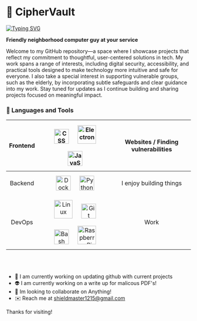 # 🚴 CipherVault

[![Typing SVG](https://readme-typing-svg.demolab.com/?lines=Thanks+For+Stopping+By;Have+a+Look+Around)](https://git.io/typing-svg)

**Friendly neighborhood computer guy at your service**

Welcome to my GitHub repository—a space where I showcase projects that reflect my commitment to thoughtful, user-centered solutions in tech. 
My work spans a range of interests, 
including digital security, accessibility, 
and practical tools designed to make technology 
more intuitive and safe for everyone. 
I also take a special interest in supporting vulnerable groups, 
such as the elderly, by incorporating subtle safeguards and clear guidance into my work. Stay tuned for 
updates as I continue building and sharing projects focused on meaningful impact.

### 🧰 Languages and Tools
<!--
Empowering all in cybersecurity
-->  

| Frontend | <img style="margin: 10px" src="https://cdn.jsdelivr.net/gh/devicons/devicon/icons/css3/css3-plain.svg" alt="CSS" height="40" /> <img style="margin: 10px" src="https://profilinator.rishav.dev/skills-assets/electron-original.svg" alt="Electron" height="50" /> <img style="margin: 10px" src="https://profilinator.rishav.dev/skills-assets/javascript-original.svg" alt="JavaScript" height="40" /> | Websites / Finding vulnerabilities 
| :---: | :---: | :---: | 
| Backend | <img style="margin: 10px" src="https://profilinator.rishav.dev/skills-assets/docker-original-wordmark.svg" alt="Docker" height="40" /> <img style="margin: 10px" src="https://profilinator.rishav.dev/skills-assets/python-original.svg" alt="Python" height="40" /> | I enjoy building things |
| DevOps |  <img style="margin: 10px" src="https://profilinator.rishav.dev/skills-assets/linux-original.svg" alt="Linux" height="50" /> <img style="margin: 10px" src="https://profilinator.rishav.dev/skills-assets/git-scm-icon.svg" alt="Git" height="40" /> <img style="margin: 10px" src="https://profilinator.rishav.dev/skills-assets/gnu_bash-icon.svg" alt="Bash" height="40" /> <img style="margin: 10px" src="https://upload.wikimedia.org/wikipedia/de/thumb/c/cb/Raspberry_Pi_Logo.svg/570px-Raspberry_Pi_Logo.svg.png" alt="Raspberry Pi" height="50" /> | Work |

<br><br>

- 🤖 I am currently working on updating github with current projects
- 👽 I am currently working on a write up for malicous PDF's!
- 👾 Im looking to collaborate on Anything!
- ✉️ Reach me at shieldmaster1215@gmail.com

Thanks for visiting!
